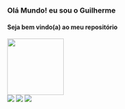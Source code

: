 ### Olá Mundo! eu sou o Guilherme
#### Seja bem vindo(a) ao meu repositório

<div>
  <a href="https://github.com/GuilhermeJobs">
  <img height="130em" src="https://github-readme-stats.vercel.app/api/top-langs/?username=GuilhermeJobs&layout=compact&langs_count=8&theme=outrun"/>
</div>

<div> 
  <a href="https://www.instagram.com/_guihh_oliveira_" target="_blank"><img src="https://img.shields.io/badge/-Instagram-%23E4405F?style=for-the-badge&logo=instagram&logoColor=white" target="_blank"></a>
 	<a href = "mailto:ferreiraguilherme@discente.ufg.br"><img src="https://img.shields.io/badge/-Gmail-%23333?style=for-the-badge&logo=gmail&logoColor=white" target="_blank"></a>
  <a href="https://www.linkedin.com/in/guilherme-ferreira-952579184/" target="_blank"><img src="https://img.shields.io/badge/-LinkedIn-%230077B5?style=for-the-badge&logo=linkedin&logoColor=white" target="_blank"></a> 
</div>
